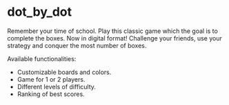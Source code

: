 # dot_by_dot
Remember your time of school. Play this classic game which the goal is to complete the boxes.
Now in digital format!
Challenge your friends, use your strategy and conquer the most number of boxes.

Available functionalities:

* Customizable boards and colors.
* Game for 1 or 2 players.
* Different levels of difficulty.
* Ranking of best scores.
